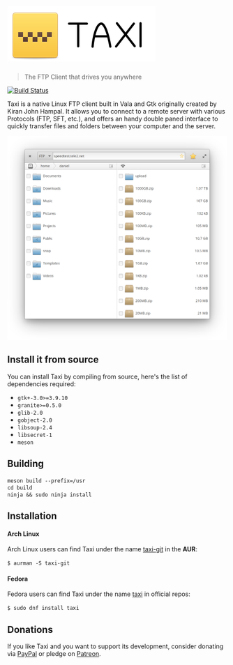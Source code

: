 # ![Taxi](taxi-logo-transparent.png)
>The FTP Client that drives you anywhere

[![Build Status](https://travis-ci.org/Alecaddd/taxi.svg?branch=master)](https://travis-ci.org/Alecaddd/taxi)

Taxi is a native Linux FTP client built in Vala and Gtk originally created by Kiran John Hampal. It allows you to connect to a remote server with various Protocols (FTP, SFT, etc.), and offers an handy double paned interface to quickly transfer files and folders between your computer and the server.

![Taxi Screenshot](data/screenshot.png?raw=true)

<!-- ## Get it from the elementary OS AppCenter!
Taxi, is primarily available from the AppCenter of elementary OS. Download it from there!

[![Get it on AppCenter](https://appcenter.elementary.io/badge.svg)](https://appcenter.elementary.io/com.github.alecaddd.taxi) -->

## Install it from source
You can install Taxi by compiling from source, here's the list of dependencies required:
 - `gtk+-3.0>=3.9.10`
 - `granite>=0.5.0`
 - `glib-2.0`
 - `gobject-2.0`
 - `libsoup-2.4`
 - `libsecret-1`
 - `meson`

## Building
```
meson build --prefix=/usr
cd build
ninja && sudo ninja install
```

## Installation

#### Arch Linux
Arch Linux users can find Taxi  under the name [taxi-git](https://aur.archlinux.org/packages/taxi-git/) in the **AUR**:

`$ aurman -S taxi-git`

#### Fedora
Fedora users can find Taxi  under the name [taxi](https://apps.fedoraproject.org/packages/taxi) in official repos:

`$ sudo dnf install taxi`

## Donations
If you like Taxi and you want to support its development, consider donating via [PayPal](https://www.paypal.me/alecaddd) or pledge on [Patreon](https://www.patreon.com/alecaddd).
